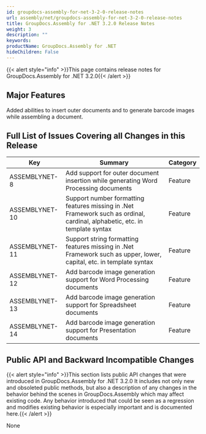 ```yaml
---
id: groupdocs-assembly-for-net-3-2-0-release-notes
url: assembly/net/groupdocs-assembly-for-net-3-2-0-release-notes
title: GroupDocs.Assembly for .NET 3.2.0 Release Notes
weight: 3
description: ""
keywords: 
productName: GroupDocs.Assembly for .NET
hideChildren: False
---
```

{{< alert style="info" >}}This page contains release notes for GroupDocs.Assembly for .NET 3.2.0{{< /alert >}}

## Major Features

Added abilities to insert outer documents and to generate barcode images while assembling a document.

## Full List of Issues Covering all Changes in this Release

| Key | Summary | Category |
| --- | --- | --- |
| ASSEMBLYNET-8 | Add support for outer document insertion while generating Word Processing documents | Feature |
| ASSEMBLYNET-10 | Support number formatting features missing in .Net Framework such as ordinal, cardinal, alphabetic, etc. in template syntax | Feature |
| ASSEMBLYNET-11 | Support string formatting features missing in .Net Framework such as upper, lower, capital, etc. in template syntax | Feature |
| ASSEMBLYNET-12 | Add barcode image generation support for Word Processing documents | Feature |
| ASSEMBLYNET-13 | Add barcode image generation support for Spreadsheet documents | Feature |
| ASSEMBLYNET-14 | Add barcode image generation support for Presentation documents | Feature |

## Public API and Backward Incompatible Changes

{{< alert style="info" >}}This section lists public API changes that were introduced in GroupDocs.Assembly for .NET 3.2.0 It includes not only new and obsoleted public methods, but also a description of any changes in the behavior behind the scenes in GroupDocs.Assembly which may affect existing code. Any behavior introduced that could be seen as a regression and modifies existing behavior is especially important and is documented here.{{< /alert >}}

None
